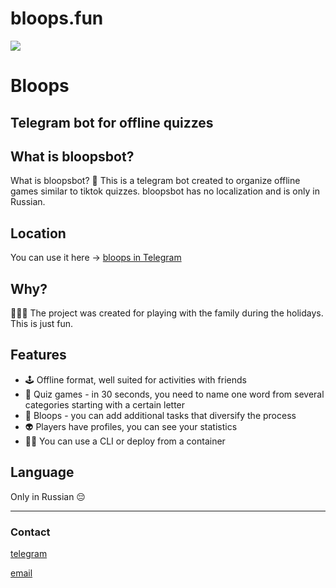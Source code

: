 # bloops.fun

<img
id="main-image"
src="https://bloops.fun/images/partywizard.gif">

# Bloops

## Telegram bot for offline quizzes

## What is bloopsbot?
What is bloopsbot? 🤖 This is a telegram bot created to organize offline games similar to tiktok quizzes. bloopsbot has no localization and is only in Russian.

## Location
You can use it here -> [bloops in Telegram](https://t.me/bloops_bot)

## Why?
🎄🎄🎄 The project was created for playing with the family during the holidays. This is just fun.

## Features
* 🕹️ Offline format, well suited for activities with friends
* 🎲 Quiz games - in 30 seconds, you need to name one word from several categories starting with a certain letter
* 💎 Bloops - you can add additional tasks that diversify the process
* 👽 Players have profiles, you can see your statistics
* 👨‍💻 You can use a CLI or deploy from a container

## Language
Only in Russian 😔

---

### Contact
[telegram](https://t.me/robotomize)

[email](mailto:robotomize@gmail.com)